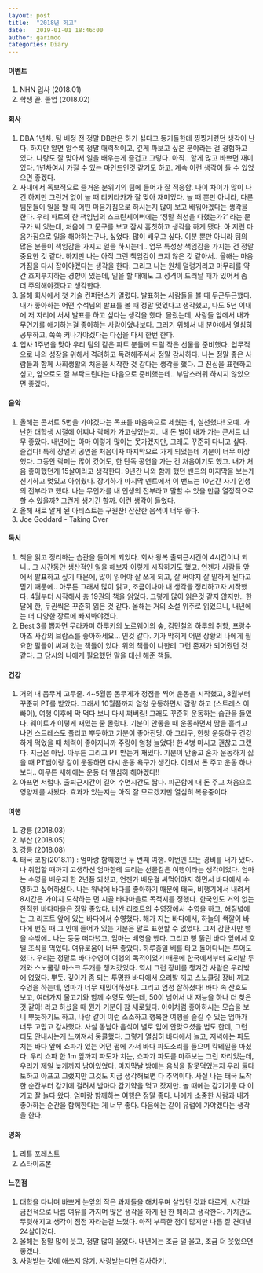 ```yaml
---
layout: post
title:  "2018년 회고"
date:   2019-01-01 18:46:00
author: garimoo
categories: Diary
---
```




#### 이벤트
1. NHN 입사 (2018.01)
2. 학생 끝. 졸업 (2018.02)

#### 회사
1. DBA 1년차. 팀 배정 전 정말 DB만은 하기 싫다고 동기들한테 찡찡거렸던 생각이 난다. 하지만 알면 알수록 정말 매력적이고, 깊게 파보고 싶은 분야라는 걸 경험하고 있다. 나랑도 잘 맞아서 일을 배우는게 즐겁고 그렇다. 아직.. 할게 많고 바쁘면 재미있다. 1년차여서 가질 수 있는 마인드인것 같기도 하고. 계속 이런 생각이 들 수 있었으면 좋겠다.
2. 사내에서 독보적으로 즐거운 분위기의 팀에 들어가 잘 적응함. 나이 차이가 많이 나긴 하지만 그런거 없이 놀 때 티키타카가 잘 맞아 재미있다. 놀 때 뿐만 아니라, 다른 팀분들이 일을 할 때 어떤 마음가짐으로 하시는지 많이 보고 배워야겠다는 생각을 한다. 우리 파트의 한 책임님의 스크린세이버에는 ‘정말 최선을 다했는가?’ 라는 문구가 써 있는데, 처음에 그 문구를 보고 잠시 흠칫하고 생각을 하게 됐다. 아 저런 마음가짐으로 일을 해야하는구나, 싶었다. 많이 배우고 싶다. 이분 뿐만 아니라 팀의 많은 분들이 책임감을 가지고 일을 하시는데.. 업무 특성상 책임감을 가지는 건 정말 중요한 것 같다. 하지만 나는 아직 그런 책임감이 크지 않은 것 같아서.. 올해는 마음가짐을 다시 잡아야겠다는 생각을 한다. 그리고 나는 원체 덜렁거리고 마무리를 약간 흐지부지하는 경향이 있는데, 일을 할 때에도 그 성격이 드러날 때가 있어서 좀 더 주의해야겠다고 생각한다.
3. 올해 회사에서 첫 기술 컨퍼런스가 열렸다. 발표하는 사람들을 볼 때 두근두근했다. 내가 좋아하는 어떤 수석님의 발표를 볼 때 정말 멋있다고 생각했고, 나도 5년 이내에 저 자리에 서서 발표를 하고 싶다는 생각을 했다. 몰랐는데, 사람들 앞에서 내가 무언가를 애기하는걸 좋아하는 사람이었나보다. 그러기 위해서 내 분야에서 열심히 공부하고, 쑥쑥 커나가야겠다는 다짐을 다시 한번 한다.
4. 입사 1주년을 맞아 우리 팀의 같은 파트 분들께 드릴 작은 선물을 준비했다. 업무적으로 나의 성장을 위해서 격려하고 독려해주셔서 정말 감사하다. 나는 정말 좋은 사람들과 함께 사회생활의 처음을 시작한 것 같다는 생각을 했다. 그 진심을 표현하고 싶고, 앞으로도 잘 부탁드린다는 마음으로 준비했는데.. 부담스러워 하시지 않았으면 좋겠다.

#### 음악
1. 올해는 콘서트 5번을 가야겠다는 목표를 마음속으로 세웠는데, 실천했다! 오예. 가난한 대학생 시절에 어찌나 락페가 가고싶었는지.. 내 돈 벌어 내가 가는 콘서트 너무 좋았다. 내년에는 아마 이렇게 많이는 못가겠지만, 그래도 꾸준히 다니고 싶다. 즐겁다! 특히 장얼의 공연을 처음이자 마지막으로 가게 되었는데 기분이 너무 이상했다. 그동안 락페는 많이 갔어도, 한 단독 공연을 가는 건 처음이기도 했고. 내가 처음 좋아했던게 15살이라고 생각한다. 9년간 나와 함께 했던 밴드의 마지막을 보는게 신기하고 멋있고 아쉬웠다. 장기하가 마지막 멘트에서 이 밴드는 10년간 자기 인생의 전부라고 했다. 나는 무언가를 내 인생의 전부라고 말할 수 있을 만큼 열정적으로 할 수 있을까? 그런게 생기긴 할까. 이런 생각이 들었다.
2. 올해 새로 알게 된 아티스트는 구원찬! 잔잔한 음색이 너무 좋다.
3. Joe Goddard - Taking Over

#### 독서
1. 책을 읽고 정리하는 습관을 들이게 되었다. 회사 왕복 출퇴근시간이 4시간이나 되니.. 그 시간동안 생산적인 일을 해보자 이렇게 시작하기도 했고. 언젠가 사람들 앞에서 발표하고 싶기 때문에, 많이 읽어야 잘 쓰게 되고, 잘 써야지 잘 말하게 된다고 믿기 때문에.. 아무튼 그래서 많이 읽고, 조금이나마 내 생각을 정리하고자 시작했다. 4월부터 시작해서 총 19권의 책을 읽었다. 그렇게 많이 읽은것 같지 않지만.. 한달에 한, 두권씩은 꾸준히 읽은 것 같다. 올해는 거의 소설 위주로 읽었으니, 내년에는 더 다양한 장르에 빠져봐야겠다.
2. Best 3를 뽑자면 무라카미 하루키의 노르웨이의 숲, 김민철의 하루의 취향, 프랑수아즈 사강의 브람스를 좋아하세요… 인것 같다. 기가 막히게 어떤 상황의 나에게 필요한 말들이 써져 있는 책들이 있다. 위의 책들이 나한테 그런 존재가 되어줬던 것 같다. 그 당시의 나에게 필요했던 말을 대신 해준 책들.

#### 건강
1. 거의 내 몸무게 고무줄. 4~5월쯤 몸무게가 정점을 찍어 운동을 시작했고, 8월부터 꾸준히 PT를 받았다. 그래서 10월쯤까지 엄청 운동하면서 감량 하고 (스트레스 이빠이), 여행 이후에 막 먹다 보니 다시 쪄버림! 그래도 꾸준히 운동하는 습관을 들였다. 웨이트가 이렇게 재밌는 줄 몰랐다. 기분이 안좋을 때 운동하면서 땀을 흘리고 나면 스트레스도 풀리고 뿌듯하고 기분이 좋아진당. 아 그리구, 한창 운동하구 건강하게 먹었을 때 체력이 좋아지니까 주량이 엄청 늘었다! 한 4병 마시고 괜찮고 그랬다. 지금은 아님. 아무튼 그리고 PT 받는거 재밌다. 기분이 안좋고 혼자 운동하기 싫을 때 PT쌤이랑 같이 운동하면 다시 운동 욕구가 생긴다. 이래서 돈 주고 운동 하나보다.. 아무튼 새해에는 운동 더 열심히 해야겠다!!
2. 아프면 서럽다. 출퇴근시간이 길어 수면시간도 짧다. 피곤함에 내 돈 주고 처음으로 영양제를 사봤다. 효과가 있는지는 아직 잘 모르겠지만 열심히 복용중이다.

#### 여행
1. 강릉 (2018.03)
2. 부산 (2018.05)
3. 강릉 (2018.08)
4. 태국 코창(2018.11) : 엄마랑 함께했던 두 번째 여행. 이번엔 모든 경비를 내가 냈다. 나 취업할 때까지 고생하신 엄마한테 드리는 선물같은 여행이라는 생각이었다. 엄마는 수영을 배운지 한 2년쯤 되셨고, 언젠가 배운걸 써먹어야지 하면서 바다에서 수영하고 싶어하셨다. 나는 워낙에 바다를 좋아하기 때문에 태국, 비행기에서 내려서 8시간은 가야지 도착하는 먼 시골 바다마을로 목적지를 정했다. 한국인도 거의 없는 한적한 바다마을은 정말 좋았다. 비싼 리조트의 수영장에서 수영을 하고, 해질녘에는 그 리조트 앞에 있는 바다에서 수영했다. 해가 지는 바다에서, 하늘의 색깔이 바다에 번질 때 그 안에 들어가 있는 기분은 말로 표현할 수 없었다. 그저 감탄사만 뱉을 수밖에.. 나는 둥둥 떠다녔고, 엄마는 배영을 했다. 그리고 뻥 뚫린 바다 앞에서 호텔 조식을 먹었다. 여유로움이 너무 좋았다. 하루종일 배를 타고 돌아다니는 투어도 했다. 우리는 정말로 바다수영이 여행의 목적이었기 때문에 한국에서부터 오리발 두개와 스노쿨링 마스크 두개를 챙겨갔었다. 역시 그런 장비를 챙겨간 사람은 우리밖에 없었다. 뿌듯. 깊이가 좀 되는 투명한 바다에서 오리발 끼고 스노쿨링 장비 끼고 수영을 하는데, 엄마가 너무 재밌어하셨다. 그리고 엄청 잘하셨다! 바다 속 산호도 보고, 여러가지 물고기와 함께 수영도 했는데, 50이 넘어서 내 재능을 하나 더 찾은것 같아! 라고 하셨을 때 뭔가 기분이 참 새로웠다. 아이처럼 좋아하시는 모습을 보니 뿌듯하기도 하고, 나랑 같이 이런 소소하고 행복한 여행을 즐길 수 있는 엄마가 너무 고맙고 감사했다. 사실 동남아 음식이 별로 입에 안맞으셨을 법도 한데, 그런 티도 안내시는게 느껴져서 뭉클했다. 그렇게 열심히 바다에서 놀고, 저녁에는 파도치는 바다 앞에 쇼파가 있는 어떤 펍에 가서 바다 파도소리를 들으며 칵테일을 마셨다. 우리 쇼파 한 1m 앞까지 파도가 치는, 쇼파가 파도를 마주보는 그런 자리었는데, 우리가 제일 늦게까지 남아있었다. 마지막날 밤에는 음식을 잘못먹었는지 우리 둘다 토하고 아프고 그랬지만 그것도 지금 생각해보면 다 추억이다. 사실 나는 태국 도착한 순간부터 감기에 걸려서 밤마다 감기약을 먹고 잤지만. 놀 때에는 감기기운 다 이기고 잘 놀다 왔다. 엄마랑 함께하는 여행은 정말 좋다. 나에게 소중한 사람과 내가 좋아하는 순간을 함께한다는 게 너무 좋다. 다음에는 같이 유럽에 가야겠다는 생각을 한다.

#### 영화
1. 리틀 포레스트
2. 스타이즈본

#### 느낀점
1. 대학을 다니며 바쁘게 눈앞의 작은 과제들을 해치우며 살았던 것과 다르게, 시간과 금전적으로 나름 여유를 가지며 많은 생각을 하게 된 한 해라고 생각한다. 가치관도 뚜렷해지고 생각이 점점 자라는걸 느꼈다. 아직 부족한 점이 많지만 나름 잘 견뎌낸 24살이었다.
2. 올해는 정말 많이 웃고, 정말 많이 울었다. 내년에는 조금 덜 울고, 조금 더 웃었으면 좋겠다.
3. 사랑받는 것에 애쓰지 않기. 사랑받는다면 감사하기.
